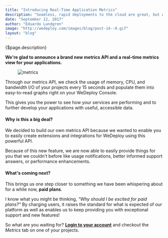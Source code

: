 ```yaml
---
title: "Introducing Real-Time Application Metrics"
description: "Seamless, rapid deployments to the cloud are great, but what about after you deploy? What happens when you want to see how your application performs during traffic spikes or heavy usage?"
date: "September 12, 2017"
author: "Eduardo Lundgren"
image: "http://wedeploy.com/images/blog/post-14--0.gif"
layout: "blog"
---
```


<article>

{$page.description}

**We're glad to announce a brand new metrics API and a real-time metrics view for your applications.**

<figure>
		<img src="/images/blog/post-14--0.gif" alt="metrics">
</figure>

Through our metrics API, we check the usage of memory, CPU, and bandwidth I/O of your projects every 15 seconds and populate them into easy-to-read graphs right on your WeDeploy Console.

This gives you the power to see how your services are performing and to further develop your applications with useful, accessible data.

#### Why is this a big deal?

We decided to build our own metrics API because we wanted to enable you to easily create extensions and integrations for WeDeploy using this powerful API.

Because of this new feature, we are now able to easily provide things for you that we couldn't before like usage notifications, better informed support answers, or performance enhancements.

#### What's coming next?

This brings us one step closer to something we have been whispering about for a while now, **paid plans**.

I know what you might be thinking, _"Why should I be excited for paid plans?"_ By charging users, it raises the standard for what is expected of our platform as well as enables us to keep providing you with exceptional support and new features!

So what are you waiting for? **[Login to your account](https://console.wedeploy.com)** and checkout the _Metrics_ tab on one of your projects.

</article>
